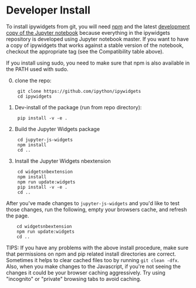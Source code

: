 Developer Install
=================

To install ipywidgets from git, you will need [npm](https://www.npmjs.com/) and
the latest [development copy of the Jupyter
notebook](https://github.com/jupyter/notebook) because everything in the
ipywidgets repository is developed using Jupyter notebook master. If you want
to have a copy of ipywidgets that works against a stable version of the
notebook, checkout the appropriate tag (see the Compatibility table above).

If you install using sudo, you need to make sure that npm is also
available in the PATH used with sudo.

0. clone the repo:

        git clone https://github.com/ipython/ipywidgets
        cd ipywidgets

1. Dev-install of the package (run from repo directory):

        pip install -v -e .

2. Build the Jupyter Widgets package

        cd jupyter-js-widgets
        npm install
        cd ..

3. Install the Jupyter Widgets nbextension

        cd widgetsnbextension
        npm install
        npm run update:widgets
        pip install -v -e .
        cd ..

After you've made changes to `jupyter-js-widgets` and you'd like to test those
changes, run the following, empty your browsers cache, and refresh the page.

        cd widgetsnbextension
        npm run update:widgets
        cd ..

TIPS: If you have any problems with the above install procedure, make sure that
permissions on npm and pip related install directories are correct.  Sometimes
it helps to clear cached files too by running `git clean -dfx`.  Also, when
you make changes to the Javascript, if you're not seeing the changes it could
be your browser caching aggressively.  Try using "incognito" or "private"
browsing tabs to avoid caching.
